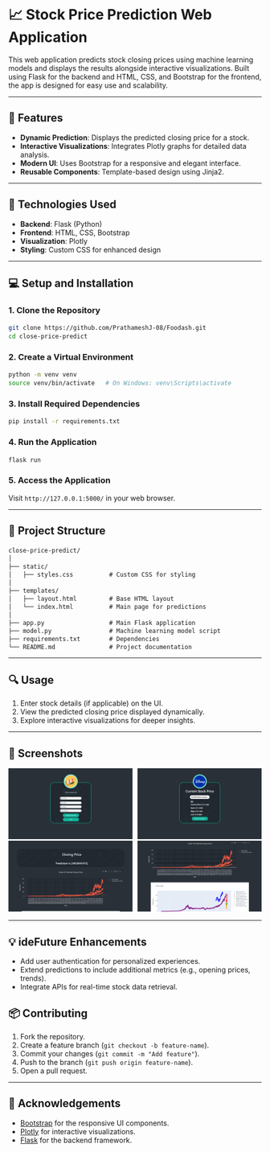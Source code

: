 # 📈 Stock Price Prediction Web Application

This web application predicts stock closing prices using machine learning models and displays the results alongside interactive visualizations. Built using Flask for the backend and HTML, CSS, and Bootstrap for the frontend, the app is designed for easy use and scalability.

---

## 🚀 Features

- **Dynamic Prediction**: Displays the predicted closing price for a stock.
- **Interactive Visualizations**: Integrates Plotly graphs for detailed data analysis.
- **Modern UI**: Uses Bootstrap for a responsive and elegant interface.
- **Reusable Components**: Template-based design using Jinja2.

---

## 🔧 Technologies Used

- **Backend**: Flask (Python)
- **Frontend**: HTML, CSS, Bootstrap
- **Visualization**: Plotly
- **Styling**: Custom CSS for enhanced design

---

## 💻 Setup and Installation

### 1. Clone the Repository

```bash
git clone https://github.com/PrathameshJ-08/Foodash.git
cd close-price-predict
```

### 2. Create a Virtual Environment

```bash
python -m venv venv
source venv/bin/activate   # On Windows: venv\Scripts\activate
```

### 3. Install Required Dependencies

```bash
pip install -r requirements.txt
```

### 4. Run the Application

```bash
flask run
```

### 5. Access the Application

Visit `http://127.0.0.1:5000/` in your web browser.

---

## 📂 Project Structure

```
close-price-predict/
│
├── static/
│   ├── styles.css          # Custom CSS for styling
│
├── templates/
│   ├── layout.html         # Base HTML layout
│   └── index.html          # Main page for predictions
│
├── app.py                  # Main Flask application
├── model.py                # Machine learning model script
├── requirements.txt        # Dependencies
└── README.md               # Project documentation
```

---

## 🔍 Usage

1. Enter stock details (if applicable) on the UI.
2. View the predicted closing price displayed dynamically.
3. Explore interactive visualizations for deeper insights.

---

## 📸 Screenshots

<div style="display: grid; grid-template-columns: repeat(2, 1fr); gap: 10px;">
  <div style="flex: 1;">
    <img src="snapshots/1.Landing.png" alt="Landing Page" style="width:  400px">
    <img src="snapshots/3.output.png" alt="Predict prices" style="width: 400px">
  </div>
  <div style="flex: 1;">
    <img src="snapshots/2.current-price.png" alt="Check current prices" style="width: 400px">
        <img src="snapshots/4.graphs.png" alt="View Graphs" style="width: 400px">
  </div>
</div>

---

## 💡 ideFuture Enhancements

- Add user authentication for personalized experiences.
- Extend predictions to include additional metrics (e.g., opening prices, trends).
- Integrate APIs for real-time stock data retrieval.

## 📦 Contributing

1. Fork the repository.
2. Create a feature branch (`git checkout -b feature-name`).
3. Commit your changes (`git commit -m "Add feature"`).
4. Push to the branch (`git push origin feature-name`).
5. Open a pull request.

---

## 📌 Acknowledgements

- [Bootstrap](https://getbootstrap.com/) for the responsive UI components.
- [Plotly](https://plotly.com/) for interactive visualizations.
- [Flask](https://flask.palletsprojects.com/) for the backend framework.
